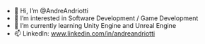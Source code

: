 - 👋 Hi, I’m @AndreAndriotti
- 👀 I’m interested in Software Development / Game Development
- 🌱 I’m currently learning Unity Engine and Unreal Engine
- 📫 LinkedIn: www.linkedin.com/in/andreandriotti

<!---
AndreAndriotti/AndreAndriotti is a ✨ special ✨ repository because its `README.md` (this file) appears on your GitHub profile.
You can click the Preview link to take a look at your changes.
--->
